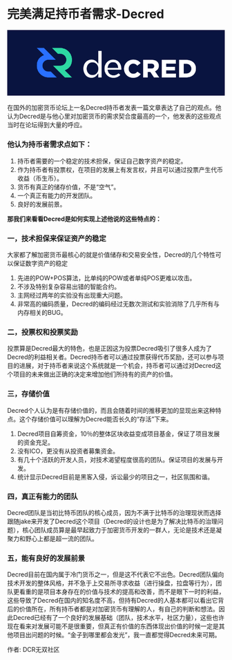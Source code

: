 # 完美满足持币者需求-Decred

![logo](img/dcr_holder_demand/decredlogo.png )

在国外的加密货币论坛上一名Decred持币者发表一篇文章表达了自己的观点。他认为Decred是与他心里对加密货币的需求契合度最高的一个，他发表的这些观点当时在论坛得到大量的呼应。

### 他认为持币者需求点如下：

1. 持币者需要的一个稳定的技术担保，保证自己数字资产的稳定。
2. 作为持币者有投票权，在项目的发展上有发言权，并且可以通过投票产生代币收益（币生币）。
3. 货币有真正的储存价值，不是“空气”。
4. 一个真正有能力的开发团队。
5. 良好的发展前景。

**那我们来看看Decred是如何实现上述他说的这些特点的：**

### 一，技术担保来保证资产的稳定 

大家都了解加密货币最核心的就是价值储存和交易安全性，Decred的几个特性可以保证数字资产的稳定

1. 先进的POW+POS算法，比单纯的POW或者单纯POS更难以攻击。
2. 不涉及特别复杂容易出错的智能合约。
3. 主网经过两年的实验没有出现重大问题。
4. 非常高的编码质量，Decred的编码经过无数次测试和实验消除了几乎所有与内存相关的BUG。

### 二，投票权和投票奖励 

投票算是Decred最大的特色，也是正因这为投票Decred吸引了很多人成为了Decred的利益相关者。Decred持币者可以通过投票获得代币奖励，还可以参与项目的进展，对于持币者来说这个系统就是一个机会，持币者可以通过对Decred这个项目的未来做出正确的决定来增加他们所持有的资产的价值。

### 三，存储价值 

Decred个人认为是有存储价值的，而且会随着时间的推移更加的显现出来这种特点。这个存储价值可以理解为Decred能否长久的“存活”下来。

1. Decred项目自筹资金，10％的整体区块收益变成项目基金，保证了项目发展的资金充足。
2. 没有ICO，更没有从投资者募集资金。
3. 有几十个活跃的开发人员，对技术渴望程度很高的团队。保证项目的发展与开发。
4. 统计显示Decred目前是黑客入侵，诉讼最少的项目之一，社区氛围和谐。

### 四，真正有能力的团队 

Decred团队是当初比特币团队的核心成员，因为不满于比特币的治理现状而选择跟随jake来开发了Decred这个项目（Decred的设计也是为了解决比特币的治理问题），核心团队成员算是最早起致力于加密货币开发的一群人，无论是技术还是凝聚力和野心上都是超一流的团队。

### 五，能有良好的发展前景 

Decred目前在国内属于冷门货币之一，但是这不代表它不出色。Decred团队偏向技术开发的整体风格，并不急于上交易所寻求收益（进行操盘，拉盘等行为），团队更看重的是项目本身存在的价值与技术的提高和改善，而不是眼下一时的利益，这些导致了Decred在国内的知名度不高，但持有Decred的人基本都可以看出它背后的价值所在，所有持币者都是对加密货币有理解的人，有自己的判断和想法。因此Decred已经有了一个良好的发展基础（团队，技术水平，社区力量），这些也许现在看来对发展可能不是很重要，但真正有价值的东西体现出价值的时候一定是其他项目出问题的时候。“金子到哪里都会发光”，我一直都觉得Decred未来可期。

作者: DCR无双社区